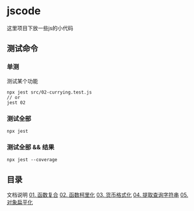 # jscode

这里项目下放一些js的小代码

## 测试命令
### 单测
测试某个功能
```
npx jest src/02-currying.test.js
// or
jest 02
```

### 测试全部
```
npx jest
```

### 测试全部 && 结果 
```
npx jest --coverage
```
## 目录

文档说明
[01. 函数复合](./doc/01.函数组合.md)
[02. 函数柯里化](./doc/02.函数柯里化.md)
[03. 货币格式化](./doc/03.货币格式化.md)
[04. 提取查询字符串](./doc/04.提取查询字符串.md)
[05. 对象扁平化](./doc/05.对象扁平化.md)

